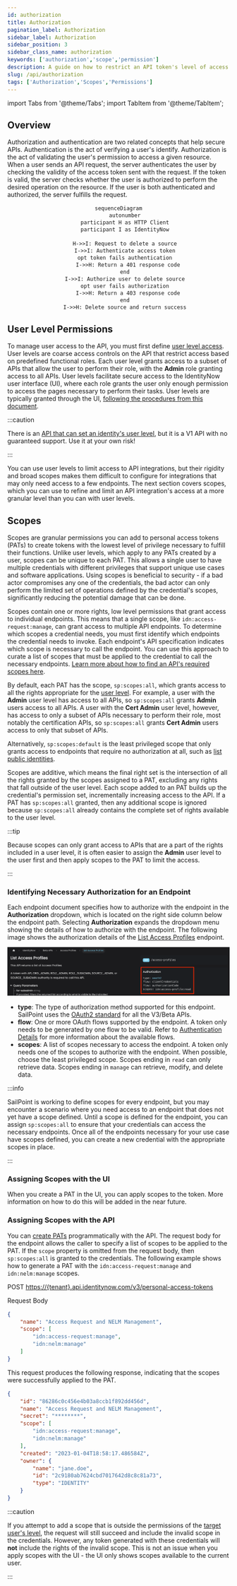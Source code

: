```yaml
---
id: authorization
title: Authorization
pagination_label: Authorization
sidebar_label: Authorization
sidebar_position: 3
sidebar_class_name: authorization
keywords: ['authorization','scope','permission']
description: A guide on how to restrict an API token's level of access.
slug: /api/authorization
tags: ['Authorization','Scopes','Permissions']
---
```


import Tabs from '@theme/Tabs'; import TabItem from '@theme/TabItem';

## Overview

Authorization and authentication are two related concepts that help secure APIs. Authentication is the act of verifying a user's identify. Authorization is the act of validating the user's permission to access a given resource. When a user sends an API request, the server authenticates the user by checking the validity of the access token sent with the request. If the token is valid, the server checks whether the user is authorized to perform the desired operation on the resource. If the user is both authenticated and authorized, the server fulfills the request.

<div align="center">

```mermaid
sequenceDiagram
    autonumber
    participant H as HTTP Client
    participant I as IdentityNow

    H->>I: Request to delete a source
    I->>I: Authenticate access token
    opt token fails authentication
      I->>H: Return a 401 response code
    end
    I->>I: Authorize user to delete source
    opt user fails authorization
      I->>H: Return a 403 response code
    end
    I->>H: Delete source and return success
```

</div>

## User Level Permissions

To manage user access to the API, you must first define [user level access](https://documentation.sailpoint.com/saas/help/common/users/user_level_matrix.html). User levels are coarse access controls on the API that restrict access based on predefined functional roles. Each user level grants access to a subset of APIs that allow the user to perform their role, with the **Admin** role granting access to all APIs. User levels facilitate secure access to the IdentityNow user interface (UI), where each role grants the user only enough permission to access the pages necessary to perform their tasks. User levels are typically granted through the UI, [following the procedures from this document](https://documentation.sailpoint.com/saas/help/common/users/grant_remove_user_levels.html).  

:::caution

There is an [API that can set an identity's user level](https://developer.sailpoint.com/discuss/t/assign-identitynow-admin-roles-via-api/1874/4), but it is a V1 API with no guaranteed support. Use it at your own risk!

:::

You can use user levels to limit access to API integrations, but their rigidity and broad scopes makes them difficult to configure for integrations that may only need access to a few endpoints. The next section covers scopes, which you can use to refine and limit an API integration's access at a more granular level than you can with user levels.

## Scopes

Scopes are granular permissions you can add to personal access tokens (PATs) to create tokens with the lowest level of privilege necessary to fulfill their functions. Unlike user levels, which apply to any PATs created by a user, scopes can be unique to each PAT. This allows a single user to have multiple credentials with different privileges that support unique use cases and software applications. Using scopes is beneficial to security - if a bad actor compromises any one of the credentials, the bad actor can only perform the limited set of operations defined by the credential's scopes, significantly reducing the potential damage that can be done.

Scopes contain one or more rights, low level permissions that grant access to individual endpoints. This means that a single scope, like `idn:access-request:manage`, can grant access to multiple API endpoints. To determine which scopes a credential needs, you must first identify which endpoints the credential needs to invoke. Each endpoint's API specification indicates which scope is necessary to call the endpoint. You can use this approach to curate a list of scopes that must be applied to the credential to call the necessary endpoints.  [Learn more about how to find an API's required scopes here](#identifying-necessary-authorization-for-an-endpoint).

By default, each PAT has the scope, `sp:scopes:all`, which grants access to all the rights appropriate for the [user level](https://documentation.sailpoint.com/saas/help/common/users/user_level_matrix.html). For example, a user with the **Admin** user level has access to all APIs, so `sp:scopes:all` grants **Admin** users access to all APIs. A user with the **Cert Admin** user level, however, has access to only a subset of APIs necessary to perform their role, most notably the certification APIs, so `sp:scopes:all` grants **Cert Admin** users access to only that subset of APIs.

Alternatively, `sp:scopes:default` is the least privileged scope that only grants access to endpoints that require no authorization at all, such as [list public identities](https://developer.sailpoint.com/idn/api/v3/get-public-identities).

Scopes are additive, which means the final right set is the intersection of all the rights granted by the scopes assigned to a PAT, excluding any rights that fall outside of the user level. Each scope added to an PAT builds up the credential's permission set, incrementally increasing access to the API.  If a PAT has `sp:scopes:all` granted, then any additional scope is ignored because `sp:scopes:all` already contains the complete set of rights available to the user level.  

:::tip

Because scopes can only grant access to APIs that are a part of the rights included in a user level, it is often easier to assign the **Admin** user level to the user first and then apply scopes to the PAT to limit the access.

:::

### Identifying Necessary Authorization for an Endpoint

Each endpoint document specifies how to authorize with the endpoint in the **Authorization** dropdown, which is located on the right side column below the endpoint path. Selecting **Authorization** expands the dropdown menu showing the details of how to authorize with the endpoint. The following image shows the authorization details of the [List Access Profiles](https://developer.sailpoint.com/idn/api/beta/list-access-profiles) endpoint.

![Authorization Dropdown](./img/authorization/authorization-dropdown.png)

- **type**: The type of authorization method supported for this endpoint. SailPoint uses the [OAuth2 standard](./authentication.md#oauth-20) for all the V3/Beta APIs.
- **flow**: One or more OAuth flows supported by the endpoint. A token only needs to be generated by one flow to be valid. Refer to [Authentication Details](./authentication.md#authentication-details) for more information about the available flows.
- **scopes**: A list of scopes necessary to access the endpoint. A token only needs one of the scopes to authorize with the endpoint. When possible, choose the least privileged scope. Scopes ending in `read` can only retrieve data. Scopes ending in `manage` can retrieve, modify, and delete data.

:::info

SailPoint is working to define scopes for every endpoint, but you may encounter a scenario where you need access to an endpoint that does not yet have a scope defined. Until a scope is defined for the endpoint, you can assign `sp:scopes:all` to ensure that your credentials can access the necessary endpoints. Once all of the endpoints necessary for your use case have scopes defined, you can create a new credential with the appropriate scopes in place.

:::

### Assigning Scopes with the UI

When you create a PAT in the UI, you can apply scopes to the token. More information on how to do this will be added in the near future.

### Assigning Scopes with the API

You can [create PATs](https://developer.sailpoint.com/idn/api/v3/create-personal-access-token) programmatically with the API. The request body for the endpoint allows the caller to specify a list of scopes to be applied to the PAT. If the `scope` property is omitted from the request body, then `sp:scopes:all` is granted to the credentials. The following example shows how to generate a PAT with the `idn:access-request:manage` and `idn:nelm:manage` scopes.

POST <https://{tenant}.api.identitynow.com/v3/personal-access-tokens>

Request Body

```json
{
    "name": "Access Request and NELM Management",
    "scope": [
        "idn:access-request:manage",
        "idn:nelm:manage"
    ]
}
```

This request produces the following response, indicating that the scopes were successfully applied to the PAT.

```json
{
    "id": "86286c0c456e4b03a8ccb1f892dd456d",
    "name": "Access Request and NELM Management",
    "secret": "********",
    "scope": [
        "idn:access-request:manage",
        "idn:nelm:manage"
    ],
    "created": "2023-01-04T18:58:17.486584Z",
    "owner": {
        "name": "jane.doe",
        "id": "2c9180ab7624cbd7017642d8c8c81a73",
        "type": "IDENTITY"
    }
}
```

:::caution

If you attempt to add a scope that is outside the permissions of the [target user's level](#user-level-permissions), the request will still succeed and include the invalid scope in the credentials. However, any token generated with these credentials will **not** include the rights of the invalid scope.  This is not an issue when you apply scopes with the UI - the UI only shows scopes available to the current user.

:::
